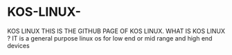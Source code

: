 # KOS-LINUX-
KOS LINUX 
THIS IS THE GITHUB PAGE OF KOS LINUX.
WHAT IS KOS LINUX ?
IT  is a general purpose linux os for low end or mid range and high end devices 
